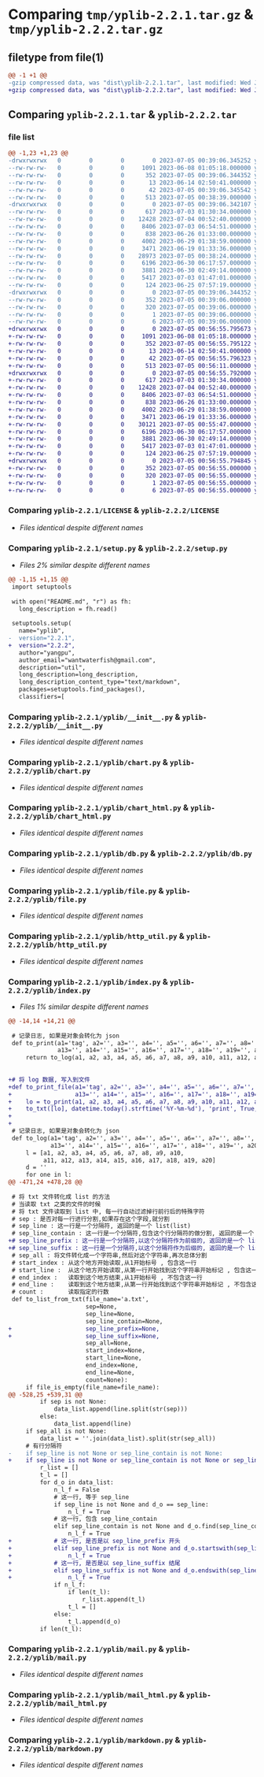 # Comparing `tmp/yplib-2.2.1.tar.gz` & `tmp/yplib-2.2.2.tar.gz`

## filetype from file(1)

```diff
@@ -1 +1 @@
-gzip compressed data, was "dist\yplib-2.2.1.tar", last modified: Wed Jul  5 00:39:06 2023, max compression
+gzip compressed data, was "dist\yplib-2.2.2.tar", last modified: Wed Jul  5 00:56:55 2023, max compression
```

## Comparing `yplib-2.2.1.tar` & `yplib-2.2.2.tar`

### file list

```diff
@@ -1,23 +1,23 @@
-drwxrwxrwx   0        0        0        0 2023-07-05 00:39:06.345252 yplib-2.2.1/
--rw-rw-rw-   0        0        0     1091 2023-06-08 01:05:18.000000 yplib-2.2.1/LICENSE
--rw-rw-rw-   0        0        0      352 2023-07-05 00:39:06.344352 yplib-2.2.1/PKG-INFO
--rw-rw-rw-   0        0        0       13 2023-06-14 02:50:41.000000 yplib-2.2.1/README.md
--rw-rw-rw-   0        0        0       42 2023-07-05 00:39:06.345542 yplib-2.2.1/setup.cfg
--rw-rw-rw-   0        0        0      513 2023-07-05 00:38:39.000000 yplib-2.2.1/setup.py
-drwxrwxrwx   0        0        0        0 2023-07-05 00:39:06.342107 yplib-2.2.1/yplib/
--rw-rw-rw-   0        0        0      617 2023-07-03 01:30:34.000000 yplib-2.2.1/yplib/__init__.py
--rw-rw-rw-   0        0        0    12428 2023-07-04 00:52:40.000000 yplib-2.2.1/yplib/chart.py
--rw-rw-rw-   0        0        0     8406 2023-07-03 06:54:51.000000 yplib-2.2.1/yplib/chart_html.py
--rw-rw-rw-   0        0        0      838 2023-06-26 01:33:00.000000 yplib-2.2.1/yplib/db.py
--rw-rw-rw-   0        0        0     4002 2023-06-29 01:38:59.000000 yplib-2.2.1/yplib/file.py
--rw-rw-rw-   0        0        0     3471 2023-06-19 01:33:36.000000 yplib-2.2.1/yplib/http_util.py
--rw-rw-rw-   0        0        0    28973 2023-07-05 00:38:24.000000 yplib-2.2.1/yplib/index.py
--rw-rw-rw-   0        0        0     6196 2023-06-30 06:17:57.000000 yplib-2.2.1/yplib/mail.py
--rw-rw-rw-   0        0        0     3881 2023-06-30 02:49:14.000000 yplib-2.2.1/yplib/mail_html.py
--rw-rw-rw-   0        0        0     5417 2023-07-03 01:47:01.000000 yplib-2.2.1/yplib/markdown.py
--rw-rw-rw-   0        0        0      124 2023-06-25 07:57:19.000000 yplib-2.2.1/yplib/temp.py
-drwxrwxrwx   0        0        0        0 2023-07-05 00:39:06.344352 yplib-2.2.1/yplib.egg-info/
--rw-rw-rw-   0        0        0      352 2023-07-05 00:39:06.000000 yplib-2.2.1/yplib.egg-info/PKG-INFO
--rw-rw-rw-   0        0        0      320 2023-07-05 00:39:06.000000 yplib-2.2.1/yplib.egg-info/SOURCES.txt
--rw-rw-rw-   0        0        0        1 2023-07-05 00:39:06.000000 yplib-2.2.1/yplib.egg-info/dependency_links.txt
--rw-rw-rw-   0        0        0        6 2023-07-05 00:39:06.000000 yplib-2.2.1/yplib.egg-info/top_level.txt
+drwxrwxrwx   0        0        0        0 2023-07-05 00:56:55.795673 yplib-2.2.2/
+-rw-rw-rw-   0        0        0     1091 2023-06-08 01:05:18.000000 yplib-2.2.2/LICENSE
+-rw-rw-rw-   0        0        0      352 2023-07-05 00:56:55.795122 yplib-2.2.2/PKG-INFO
+-rw-rw-rw-   0        0        0       13 2023-06-14 02:50:41.000000 yplib-2.2.2/README.md
+-rw-rw-rw-   0        0        0       42 2023-07-05 00:56:55.796323 yplib-2.2.2/setup.cfg
+-rw-rw-rw-   0        0        0      513 2023-07-05 00:56:11.000000 yplib-2.2.2/setup.py
+drwxrwxrwx   0        0        0        0 2023-07-05 00:56:55.792000 yplib-2.2.2/yplib/
+-rw-rw-rw-   0        0        0      617 2023-07-03 01:30:34.000000 yplib-2.2.2/yplib/__init__.py
+-rw-rw-rw-   0        0        0    12428 2023-07-04 00:52:40.000000 yplib-2.2.2/yplib/chart.py
+-rw-rw-rw-   0        0        0     8406 2023-07-03 06:54:51.000000 yplib-2.2.2/yplib/chart_html.py
+-rw-rw-rw-   0        0        0      838 2023-06-26 01:33:00.000000 yplib-2.2.2/yplib/db.py
+-rw-rw-rw-   0        0        0     4002 2023-06-29 01:38:59.000000 yplib-2.2.2/yplib/file.py
+-rw-rw-rw-   0        0        0     3471 2023-06-19 01:33:36.000000 yplib-2.2.2/yplib/http_util.py
+-rw-rw-rw-   0        0        0    30121 2023-07-05 00:55:47.000000 yplib-2.2.2/yplib/index.py
+-rw-rw-rw-   0        0        0     6196 2023-06-30 06:17:57.000000 yplib-2.2.2/yplib/mail.py
+-rw-rw-rw-   0        0        0     3881 2023-06-30 02:49:14.000000 yplib-2.2.2/yplib/mail_html.py
+-rw-rw-rw-   0        0        0     5417 2023-07-03 01:47:01.000000 yplib-2.2.2/yplib/markdown.py
+-rw-rw-rw-   0        0        0      124 2023-06-25 07:57:19.000000 yplib-2.2.2/yplib/temp.py
+drwxrwxrwx   0        0        0        0 2023-07-05 00:56:55.794845 yplib-2.2.2/yplib.egg-info/
+-rw-rw-rw-   0        0        0      352 2023-07-05 00:56:55.000000 yplib-2.2.2/yplib.egg-info/PKG-INFO
+-rw-rw-rw-   0        0        0      320 2023-07-05 00:56:55.000000 yplib-2.2.2/yplib.egg-info/SOURCES.txt
+-rw-rw-rw-   0        0        0        1 2023-07-05 00:56:55.000000 yplib-2.2.2/yplib.egg-info/dependency_links.txt
+-rw-rw-rw-   0        0        0        6 2023-07-05 00:56:55.000000 yplib-2.2.2/yplib.egg-info/top_level.txt
```

### Comparing `yplib-2.2.1/LICENSE` & `yplib-2.2.2/LICENSE`

 * *Files identical despite different names*

### Comparing `yplib-2.2.1/setup.py` & `yplib-2.2.2/setup.py`

 * *Files 2% similar despite different names*

```diff
@@ -1,15 +1,15 @@
 import setuptools
 
 with open("README.md", "r") as fh:
   long_description = fh.read()
 
 setuptools.setup(
   name="yplib",
-  version="2.2.1",
+  version="2.2.2",
   author="yangpu",
   author_email="wantwaterfish@gmail.com",
   description="util",
   long_description=long_description,
   long_description_content_type="text/markdown",
   packages=setuptools.find_packages(),
   classifiers=[
```

### Comparing `yplib-2.2.1/yplib/__init__.py` & `yplib-2.2.2/yplib/__init__.py`

 * *Files identical despite different names*

### Comparing `yplib-2.2.1/yplib/chart.py` & `yplib-2.2.2/yplib/chart.py`

 * *Files identical despite different names*

### Comparing `yplib-2.2.1/yplib/chart_html.py` & `yplib-2.2.2/yplib/chart_html.py`

 * *Files identical despite different names*

### Comparing `yplib-2.2.1/yplib/db.py` & `yplib-2.2.2/yplib/db.py`

 * *Files identical despite different names*

### Comparing `yplib-2.2.1/yplib/file.py` & `yplib-2.2.2/yplib/file.py`

 * *Files identical despite different names*

### Comparing `yplib-2.2.1/yplib/http_util.py` & `yplib-2.2.2/yplib/http_util.py`

 * *Files identical despite different names*

### Comparing `yplib-2.2.1/yplib/index.py` & `yplib-2.2.2/yplib/index.py`

 * *Files 1% similar despite different names*

```diff
@@ -14,14 +14,21 @@
 
 # 记录日志, 如果是对象会转化为 json
 def to_print(a1='tag', a2='', a3='', a4='', a5='', a6='', a7='', a8='', a9='', a10='', a11='', a12='',
              a13='', a14='', a15='', a16='', a17='', a18='', a19='', a20=''):
     return to_log(a1, a2, a3, a4, a5, a6, a7, a8, a9, a10, a11, a12, a13, a14, a15, a16, a17, a18, a19, a20, time_prefix=False)
 
 
+# 将 log 数据, 写入到文件
+def to_print_file(a1='tag', a2='', a3='', a4='', a5='', a6='', a7='', a8='', a9='', a10='', a11='', a12='',
+                  a13='', a14='', a15='', a16='', a17='', a18='', a19='', a20=''):
+    lo = to_print(a1, a2, a3, a4, a5, a6, a7, a8, a9, a10, a11, a12, a13, a14, a15, a16, a17, a18, a19, a20)
+    to_txt([lo], datetime.today().strftime('%Y-%m-%d'), 'print', True, '.txt')
+
+
 # 记录日志, 如果是对象会转化为 json
 def to_log(a1='tag', a2='', a3='', a4='', a5='', a6='', a7='', a8='', a9='', a10='', a11='', a12='',
            a13='', a14='', a15='', a16='', a17='', a18='', a19='', a20='', time_prefix=True):
     l = [a1, a2, a3, a4, a5, a6, a7, a8, a9, a10,
          a11, a12, a13, a14, a15, a16, a17, a18, a19, a20]
     d = ''
     for one in l:
@@ -471,24 +478,28 @@
 
 # 将 txt 文件转化成 list 的方法
 # 当读取 txt 之类的文件的时候
 # 将 txt 文件读取到 list 中, 每一行自动过滤掉行前行后的特殊字符
 # sep : 是否对每一行进行分割,如果存在这个字段,就分割
 # sep_line : 这一行是一个分隔符, 返回的是一个 list(list)
 # sep_line_contain : 这一行是一个分隔符,包含这个行分隔符的做分割, 返回的是一个 list(list)
+# sep_line_prefix : 这一行是一个分隔符,以这个分隔符作为前缀的, 返回的是一个 list(list)
+# sep_line_suffix : 这一行是一个分隔符,以这个分隔符作为后缀的, 返回的是一个 list(list)
 # sep_all : 将文件转化成一个字符串,然后对这个字符串,再次总体分割
 # start_index : 从这个地方开始读取,从1开始标号 , 包含这一行
 # start_line :  从这个地方开始读取,从第一行开始找到这个字符串开始标记 , 包含这一行
 # end_index :   读取到这个地方结束,从1开始标号 , 不包含这一行
 # end_line :    读取到这个地方结束,从第一行开始找到这个字符串开始标记 , 不包含这一行
 # count :       读取指定的行数
 def to_list_from_txt(file_name='a.txt',
                      sep=None,
                      sep_line=None,
                      sep_line_contain=None,
+                     sep_line_prefix=None,
+                     sep_line_suffix=None,
                      sep_all=None,
                      start_index=None,
                      start_line=None,
                      end_index=None,
                      end_line=None,
                      count=None):
     if file_is_empty(file_name=file_name):
@@ -528,25 +539,31 @@
         if sep is not None:
             data_list.append(line.split(str(sep)))
         else:
             data_list.append(line)
     if sep_all is not None:
         data_list = ''.join(data_list).split(str(sep_all))
     # 有行分隔符
-    if sep_line is not None or sep_line_contain is not None:
+    if sep_line is not None or sep_line_contain is not None or sep_line_prefix is not None or sep_line_suffix is not None:
         r_list = []
         t_l = []
         for d_o in data_list:
             n_l_f = False
             # 这一行, 等于 sep_line
             if sep_line is not None and d_o == sep_line:
                 n_l_f = True
             # 这一行, 包含 sep_line_contain
             elif sep_line_contain is not None and d_o.find(sep_line_contain) != -1:
                 n_l_f = True
+            # 这一行, 是否是以 sep_line_prefix 开头
+            elif sep_line_prefix is not None and d_o.startswith(sep_line_prefix):
+                n_l_f = True
+            # 这一行, 是否是以 sep_line_suffix 结尾
+            elif sep_line_suffix is not None and d_o.endswith(sep_line_suffix):
+                n_l_f = True
             if n_l_f:
                 if len(t_l):
                     r_list.append(t_l)
                 t_l = []
             else:
                 t_l.append(d_o)
         if len(t_l):
```

### Comparing `yplib-2.2.1/yplib/mail.py` & `yplib-2.2.2/yplib/mail.py`

 * *Files identical despite different names*

### Comparing `yplib-2.2.1/yplib/mail_html.py` & `yplib-2.2.2/yplib/mail_html.py`

 * *Files identical despite different names*

### Comparing `yplib-2.2.1/yplib/markdown.py` & `yplib-2.2.2/yplib/markdown.py`

 * *Files identical despite different names*


